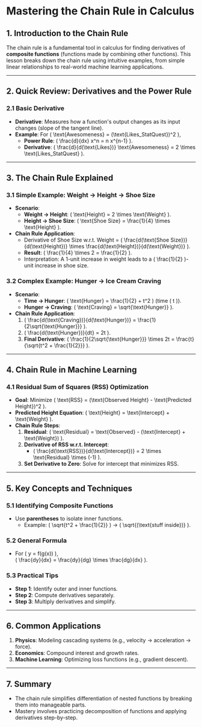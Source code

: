 # Mastering the Chain Rule in Calculus  

## **1. Introduction to the Chain Rule**  
The chain rule is a fundamental tool in calculus for finding derivatives of **composite functions** (functions made by combining other functions). This lesson breaks down the chain rule using intuitive examples, from simple linear relationships to real-world machine learning applications.  

---

## **2. Quick Review: Derivatives and the Power Rule**  

### **2.1 Basic Derivative**  
- **Derivative**: Measures how a function's output changes as its input changes (slope of the tangent line).  
- **Example**: For \( \text{Awesomeness} = (\text{Likes\_StatQuest})^2 \),  
  - **Power Rule**: \( \frac{d}{dx} x^n = n x^{n-1} \).  
  - **Derivative**: \( \frac{d}{d(\text{Likes})} \text{Awesomeness} = 2 \times \text{Likes\_StatQuest} \).  

---

## **3. The Chain Rule Explained**  

### **3.1 Simple Example: Weight → Height → Shoe Size**  
- **Scenario**:  
  - **Weight → Height**: \( \text{Height} = 2 \times \text{Weight} \).  
  - **Height → Shoe Size**: \( \text{Shoe Size} = \frac{1}{4} \times \text{Height} \).  
- **Chain Rule Application**:  
  - Derivative of Shoe Size w.r.t. Weight = \( \frac{d(\text{Shoe Size})}{d(\text{Height})} \times \frac{d(\text{Height})}{d(\text{Weight})} \).  
  - **Result**: \( \frac{1}{4} \times 2 = \frac{1}{2} \).  
  - Interpretation: A 1-unit increase in weight leads to a \( \frac{1}{2} \)-unit increase in shoe size.  

### **3.2 Complex Example: Hunger → Ice Cream Craving**  
- **Scenario**:  
  - **Time → Hunger**: \( \text{Hunger} = \frac{1}{2} + t^2 \) (time \( t \)).  
  - **Hunger → Craving**: \( \text{Craving} = \sqrt{\text{Hunger}} \).  
- **Chain Rule Application**:  
  1. \( \frac{d(\text{Craving})}{d(\text{Hunger})} = \frac{1}{2\sqrt{\text{Hunger}}} \).  
  2. \( \frac{d(\text{Hunger})}{dt} = 2t \).  
  3. **Final Derivative**: \( \frac{1}{2\sqrt{\text{Hunger}}} \times 2t = \frac{t}{\sqrt{t^2 + \frac{1}{2}}} \).  

---

## **4. Chain Rule in Machine Learning**  

### **4.1 Residual Sum of Squares (RSS) Optimization**  
- **Goal**: Minimize \( \text{RSS} = (\text{Observed Height} - \text{Predicted Height})^2 \).  
- **Predicted Height Equation**: \( \text{Height} = \text{Intercept} + \text{Weight} \).  
- **Chain Rule Steps**:  
  1. **Residual**: \( \text{Residual} = \text{Observed} - (\text{Intercept} + \text{Weight}) \).  
  2. **Derivative of RSS w.r.t. Intercept**:  
     - \( \frac{d(\text{RSS})}{d(\text{Intercept})} = 2 \times \text{Residual} \times (-1) \).  
  3. **Set Derivative to Zero**: Solve for intercept that minimizes RSS.  

---

## **5. Key Concepts and Techniques**  

### **5.1 Identifying Composite Functions**  
- Use **parentheses** to isolate inner functions.  
  - Example: \( \sqrt{t^2 + \frac{1}{2}} \) → \( \sqrt{(\text{stuff inside})} \).  

### **5.2 General Formula**  
- For \( y = f(g(x)) \),  
  \( \frac{dy}{dx} = \frac{dy}{dg} \times \frac{dg}{dx} \).  

### **5.3 Practical Tips**  
- **Step 1**: Identify outer and inner functions.  
- **Step 2**: Compute derivatives separately.  
- **Step 3**: Multiply derivatives and simplify.  

---

## **6. Common Applications**  
1. **Physics**: Modeling cascading systems (e.g., velocity → acceleration → force).  
2. **Economics**: Compound interest and growth rates.  
3. **Machine Learning**: Optimizing loss functions (e.g., gradient descent).  

---

## **7. Summary**  
- The chain rule simplifies differentiation of nested functions by breaking them into manageable parts.  
- Mastery involves practicing decomposition of functions and applying derivatives step-by-step.  

